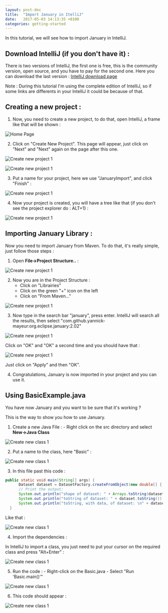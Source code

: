 ```yaml
---
layout: post-doc
title:  "Import January in ItelliJ"
date:   2017-05-03 14:13:35 +0100
categories: getting-started
---
```


In this tutorial, we will see how to import January in IntelliJ.

## Download IntelliJ (if you don't have it) :

There is two versions of IntelliJ, the first one is free, this is the community version, open source, and you have to pay for the second one.
Here you can download the last version :
[IntelliJ download page](https://www.jetbrains.com/idea/download/#section=windows)

Note : During this tutorial I'm using the complete edition of IntelliJ, so if some links are differents in your IntelliJ it could be because of that.

## Creating a new project :

  1. Now, you need to create a new project, to do that, open IntelliJ, a frame like that will be shown :

![Home Page](https://github.com/PierreSachot/JanuaryIntelliJIntegration/blob/master/images/Screenshot_1.png?raw=true)

 2. Click on "Create New Project". This page will appear, just click on "Next" and "Next" again on the page after this one.

![Create new project 1](https://github.com/PierreSachot/JanuaryIntelliJIntegration/blob/master/images/Screenshot_2.png?raw=true)

![Create new project 1](https://github.com/PierreSachot/JanuaryIntelliJIntegration/blob/master/images/Screenshot_3.png?raw=true)

 3. Put a name for your project, here we use "JanuaryImport", and click "Finish" :

![Create new project 1](https://github.com/PierreSachot/JanuaryIntelliJIntegration/blob/master/images/Screenshot_4.png?raw=true)

 4. Now your project is created, you will have a tree like that (if you don't see the project explorer do : ALT+1) :

![Create new project 1]()

## Importing January Library :

Now you need to import January from Maven. To do that, it's really simple, just follow those steps :

  1. Open **File->Project Structure..** :

![Create new project 1](https://github.com/PierreSachot/JanuaryIntelliJIntegration/blob/master/images/Screenshot_5.png?raw=true)

  2. Now you are in the Project Structure :
      - Click on "Librairies"
      - Click on the green "+" icon on the left
      - Click on "From Maven..."

![Create new project 1](https://github.com/PierreSachot/JanuaryIntelliJIntegration/blob/master/images/Screenshot_6.png?raw=true)

  3. Now type in the search bar "january", press enter. IntelliJ will search all the results, then select "com.github.yannick-mayeur:org.eclipse.january:2.02"

![Create new project 1](https://github.com/PierreSachot/JanuaryIntelliJIntegration/blob/master/images/Screenshot_7.png?raw=true)

  Click on "OK" and "OK" a second time and you should have that :

![Create new project 1](https://github.com/PierreSachot/JanuaryIntelliJIntegration/blob/master/images/Screenshot_8.png?raw=true)

  Just click on "Apply" and then "OK".

  4. Congratulations, January is now imported in your project and you can use it.

## Using BasicExample.java

You have now January and you want to be sure that it's working ?

This is the way to show you how to use January.

  1. Create a new Java File :
    - Right click on the src directory and select **New->Java Class**

![Create new class 1](https://github.com/PierreSachot/JanuaryIntelliJIntegration/blob/master/images/Screenshot_9.png?raw=true)

  2. Put a name to the class, here "Basic" :

![Create new class 1](https://github.com/PierreSachot/JanuaryIntelliJIntegration/blob/master/images/Screenshot_10.png?raw=true)

  3. In this file past this code :

  ```java
  public static void main(String[] args) {
        Dataset dataset = DatasetFactory.createFromObject(new double[] { 1,2, 3, 4, 5, 6, 7, 8, 9 });
        // Print the output:
        System.out.println("shape of dataset: " + Arrays.toString(dataset.getShape()));
        System.out.println("toString of dataset: " + dataset.toString());
        System.out.println("toString, with data, of dataset: \n" + dataset.toString(true));
    }
   ```

   Like that :

![Create new class 1](https://github.com/PierreSachot/JanuaryIntelliJIntegration/blob/master/images/Screenshot_11.png?raw=true)

  4. Import the dependencies :

In IntelliJ to import a class, you just need to put your cursor on the required class and press "Alt+Enter" :

![Create new class 1](https://github.com/PierreSachot/JanuaryIntelliJIntegration/blob/master/images/Screenshot_12.png?raw=true)

  5. Run the code :
    - Right-click on the Basic.java
    - Select "Run 'Basic.main()'"

![Create new class 1](https://github.com/PierreSachot/JanuaryIntelliJIntegration/blob/master/images/Screenshot_13.png?raw=true)

  6. This code should appear :

![Create new class 1](https://github.com/PierreSachot/JanuaryIntelliJIntegration/blob/master/images/Screenshot_14.png?raw=true)
